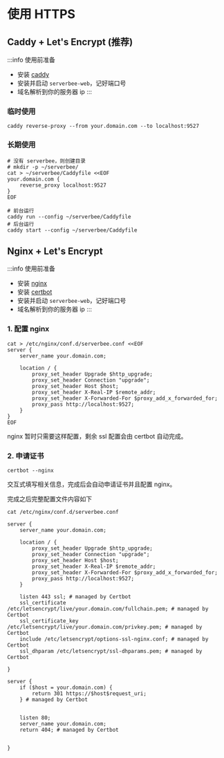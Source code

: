# 使用 HTTPS

## Caddy + Let's Encrypt (推荐)

:::info
使用前准备
- 安装 [caddy](https://caddyserver.com/docs/install)
- 安装并启动 `serverbee-web`，记好端口号
- 域名解析到你的服务器 ip
:::

### 临时使用

```shell
caddy reverse-proxy --from your.domain.com --to localhost:9527
```

### 长期使用
    
```shell
# 没有 serverbee，则创建目录
# mkdir -p ~/serverbee/
cat > ~/serverbee/Caddyfile <<EOF
your.domain.com {
    reverse_proxy localhost:9527
}
EOF
```

```shell
# 前台运行
caddy run --config ~/serverbee/Caddyfile
# 后台运行
caddy start --config ~/serverbee/Caddyfile
```

## Nginx + Let's Encrypt

:::info
使用前准备
- 安装 [nginx](https://nginx.org/en/docs/install.html)
- 安装 [certbot](https://certbot.eff.org/)
- 安装并启动 `serverbee-web`，记好端口号
- 域名解析到你的服务器 ip
:::

### 1. 配置 nginx

```shell
cat > /etc/nginx/conf.d/serverbee.conf <<EOF
server {
    server_name your.domain.com;

    location / {
        proxy_set_header Upgrade $http_upgrade;
        proxy_set_header Connection "upgrade";
        proxy_set_header Host $host;
        proxy_set_header X-Real-IP $remote_addr;
        proxy_set_header X-Forwarded-For $proxy_add_x_forwarded_for;
        proxy_pass http://localhost:9527;
    }
}
EOF
```
nginx 暂时只需要这样配置，剩余 ssl 配置会由 certbot 自动完成。

### 2. 申请证书

```shell
certbot --nginx
```
交互式填写相关信息，完成后会自动申请证书并且配置 nginx。

完成之后完整配置文件内容如下

`cat /etc/nginx/conf.d/serverbee.conf`
```nginx
server {
    server_name your.domain.com;

    location / {
        proxy_set_header Upgrade $http_upgrade;
        proxy_set_header Connection "upgrade";
        proxy_set_header Host $host;
        proxy_set_header X-Real-IP $remote_addr;
        proxy_set_header X-Forwarded-For $proxy_add_x_forwarded_for;
        proxy_pass http://localhost:9527;
    }

    listen 443 ssl; # managed by Certbot
    ssl_certificate /etc/letsencrypt/live/your.domain.com/fullchain.pem; # managed by Certbot
    ssl_certificate_key /etc/letsencrypt/live/your.domain.com/privkey.pem; # managed by Certbot
    include /etc/letsencrypt/options-ssl-nginx.conf; # managed by Certbot
    ssl_dhparam /etc/letsencrypt/ssl-dhparams.pem; # managed by Certbot

}

server {
    if ($host = your.domain.com) {
        return 301 https://$host$request_uri;
    } # managed by Certbot


    listen 80;
    server_name your.domain.com;
    return 404; # managed by Certbot


}
```
